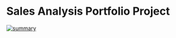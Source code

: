 # Sales Analysis Portfolio Project
<a href="https://ibb.co/2jqYD2G"><img src="https://i.ibb.co/rZkfCPD/summary.png" alt="summary" border="0"></a>
